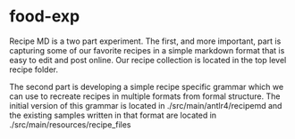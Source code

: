 # food-exp

Recipe MD is a two part experiment. The first, and more important, part is capturing some of our favorite recipes in a simple markdown format that is easy to edit and post online. Our recipe collection is located in the top level recipe folder.

The second part is developing a simple recipe specific grammar which we can use to recreate recipes in multiple formats from formal structure. The initial version of this grammar is located in ./src/main/antlr4/recipemd and the existing samples written in that format are located in ./src/main/resources/recipe_files
